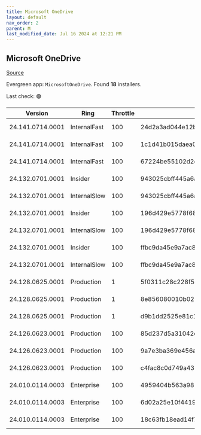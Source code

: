 ```yaml
---
title: Microsoft OneDrive
layout: default
nav_order: 2
parent: M
last_modified_date: Jul 16 2024 at 12:21 PM
---
```


## Microsoft OneDrive

[Source](https://onedrive.live.com/)

Evergreen app: `MicrosoftOneDrive`. Found **18** installers.

Last check: 🟢

| Version          | Ring         | Throttle | Sha256                                                           | Architecture | Type | URI                                                                                                                                                                  |
| ---------------- | ------------ | -------- | ---------------------------------------------------------------- | ------------ | ---- | -------------------------------------------------------------------------------------------------------------------------------------------------------------------- |
| 24.141.0714.0001 | InternalFast | 100      | 24d2a3ad044e12bb20180bf9dc9dce4d4b4ca45f87abbd4381ad671194db0175 | ARM64        | exe  | [https://oneclient.sfx.ms/Win/Installers/24.141.0714.0001/arm64/OneDriveSetup.exe](https://oneclient.sfx.ms/Win/Installers/24.141.0714.0001/arm64/OneDriveSetup.exe) |
| 24.141.0714.0001 | InternalFast | 100      | 1c1d41b015daea011ab22ef3681c5bb139ae2bb0d2a4031a06dfb7d7b8faa827 | x64          | exe  | [https://oneclient.sfx.ms/Win/Installers/24.141.0714.0001/amd64/OneDriveSetup.exe](https://oneclient.sfx.ms/Win/Installers/24.141.0714.0001/amd64/OneDriveSetup.exe) |
| 24.141.0714.0001 | InternalFast | 100      | 67224be55102d2ec5475c2be05162e609a411f4b12b6e8db7cbb568102f51c62 | x86          | exe  | [https://oneclient.sfx.ms/Win/Installers/24.141.0714.0001/OneDriveSetup.exe](https://oneclient.sfx.ms/Win/Installers/24.141.0714.0001/OneDriveSetup.exe)             |
| 24.132.0701.0001 | Insider      | 100      | 943025cbff445a6a35dd9006c235152fd21d76090f3db7dfd5695b9fb1390150 | ARM64        | exe  | [https://oneclient.sfx.ms/Win/Installers/24.132.0701.0001/arm64/OneDriveSetup.exe](https://oneclient.sfx.ms/Win/Installers/24.132.0701.0001/arm64/OneDriveSetup.exe) |
| 24.132.0701.0001 | InternalSlow | 100      | 943025cbff445a6a35dd9006c235152fd21d76090f3db7dfd5695b9fb1390150 | ARM64        | exe  | [https://oneclient.sfx.ms/Win/Installers/24.132.0701.0001/arm64/OneDriveSetup.exe](https://oneclient.sfx.ms/Win/Installers/24.132.0701.0001/arm64/OneDriveSetup.exe) |
| 24.132.0701.0001 | Insider      | 100      | 196d429e5778f68fe8ccf277c7188ea354b52f6da39eb3aa368f1288befd9c8b | x64          | exe  | [https://oneclient.sfx.ms/Win/Installers/24.132.0701.0001/amd64/OneDriveSetup.exe](https://oneclient.sfx.ms/Win/Installers/24.132.0701.0001/amd64/OneDriveSetup.exe) |
| 24.132.0701.0001 | InternalSlow | 100      | 196d429e5778f68fe8ccf277c7188ea354b52f6da39eb3aa368f1288befd9c8b | x64          | exe  | [https://oneclient.sfx.ms/Win/Installers/24.132.0701.0001/amd64/OneDriveSetup.exe](https://oneclient.sfx.ms/Win/Installers/24.132.0701.0001/amd64/OneDriveSetup.exe) |
| 24.132.0701.0001 | Insider      | 100      | ffbc9da45e9a7ac828cdc616aa1e391cbe4bb3fbb0ed02f74bf65f6fb94a85f7 | x86          | exe  | [https://oneclient.sfx.ms/Win/Installers/24.132.0701.0001/OneDriveSetup.exe](https://oneclient.sfx.ms/Win/Installers/24.132.0701.0001/OneDriveSetup.exe)             |
| 24.132.0701.0001 | InternalSlow | 100      | ffbc9da45e9a7ac828cdc616aa1e391cbe4bb3fbb0ed02f74bf65f6fb94a85f7 | x86          | exe  | [https://oneclient.sfx.ms/Win/Installers/24.132.0701.0001/OneDriveSetup.exe](https://oneclient.sfx.ms/Win/Installers/24.132.0701.0001/OneDriveSetup.exe)             |
| 24.128.0625.0001 | Production   | 1        | 5f0311c28c228f57c274e8d75fe962dd903e1652412c456fdab7c7ff4f30dc80 | ARM64        | exe  | [https://oneclient.sfx.ms/Win/Installers/24.128.0625.0001/arm64/OneDriveSetup.exe](https://oneclient.sfx.ms/Win/Installers/24.128.0625.0001/arm64/OneDriveSetup.exe) |
| 24.128.0625.0001 | Production   | 1        | 8e856080010b02804cb830f9437f9a387a9f932fb25d59d9014b285468d692f3 | x64          | exe  | [https://oneclient.sfx.ms/Win/Installers/24.128.0625.0001/amd64/OneDriveSetup.exe](https://oneclient.sfx.ms/Win/Installers/24.128.0625.0001/amd64/OneDriveSetup.exe) |
| 24.128.0625.0001 | Production   | 1        | d9b1dd2525e81c1130c63cc2806fdd640d692ba0458e9d5f8b989bd586794cbb | x86          | exe  | [https://oneclient.sfx.ms/Win/Installers/24.128.0625.0001/OneDriveSetup.exe](https://oneclient.sfx.ms/Win/Installers/24.128.0625.0001/OneDriveSetup.exe)             |
| 24.126.0623.0001 | Production   | 100      | 85d237d5a31042e2e21892863782fab48dc972aa083892d3514eba3f0750c9da | ARM64        | exe  | [https://oneclient.sfx.ms/Win/Installers/24.126.0623.0001/arm64/OneDriveSetup.exe](https://oneclient.sfx.ms/Win/Installers/24.126.0623.0001/arm64/OneDriveSetup.exe) |
| 24.126.0623.0001 | Production   | 100      | 9a7e3ba369e456a6b019577ffd78851f05af2a4d685446412484ac4016336964 | x64          | exe  | [https://oneclient.sfx.ms/Win/Installers/24.126.0623.0001/amd64/OneDriveSetup.exe](https://oneclient.sfx.ms/Win/Installers/24.126.0623.0001/amd64/OneDriveSetup.exe) |
| 24.126.0623.0001 | Production   | 100      | c4fac8c0d749a432b4b1f312c3309966e5129c914c0e81efd34c989e043b9121 | x86          | exe  | [https://oneclient.sfx.ms/Win/Installers/24.126.0623.0001/OneDriveSetup.exe](https://oneclient.sfx.ms/Win/Installers/24.126.0623.0001/OneDriveSetup.exe)             |
| 24.010.0114.0003 | Enterprise   | 100      | 4959404b563a9813bd2e6ee361aad266135165676003db76dc173671f12cc390 | ARM64        | exe  | [https://oneclient.sfx.ms/Win/Installers/24.010.0114.0003/arm64/OneDriveSetup.exe](https://oneclient.sfx.ms/Win/Installers/24.010.0114.0003/arm64/OneDriveSetup.exe) |
| 24.010.0114.0003 | Enterprise   | 100      | 6d02a25e10f441976e856d9672c174a5c2e3f9966eca2934f2f701c00d2bfbf6 | x64          | exe  | [https://oneclient.sfx.ms/Win/Installers/24.010.0114.0003/amd64/OneDriveSetup.exe](https://oneclient.sfx.ms/Win/Installers/24.010.0114.0003/amd64/OneDriveSetup.exe) |
| 24.010.0114.0003 | Enterprise   | 100      | 18c63fb18ead14f73d690567c7854375214cf9e34fae721f78fe4fc86f64d4cf | x86          | exe  | [https://oneclient.sfx.ms/Win/Installers/24.010.0114.0003/OneDriveSetup.exe](https://oneclient.sfx.ms/Win/Installers/24.010.0114.0003/OneDriveSetup.exe)             |
